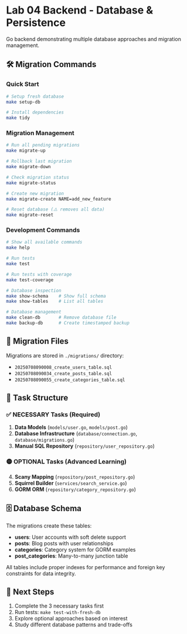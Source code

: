 # Lab 04 Backend - Database & Persistence

Go backend demonstrating multiple database approaches and migration management.

## 🛠️ Migration Commands

### Quick Start
```bash
# Setup fresh database
make setup-db

# Install dependencies
make tidy
```

### Migration Management
```bash
# Run all pending migrations
make migrate-up

# Rollback last migration  
make migrate-down

# Check migration status
make migrate-status

# Create new migration
make migrate-create NAME=add_new_feature

# Reset database (⚠️ removes all data)
make migrate-reset
```

### Development Commands
```bash
# Show all available commands
make help

# Run tests
make test

# Run tests with coverage
make test-coverage

# Database inspection
make show-schema    # Show full schema
make show-tables    # List all tables

# Database management
make clean-db       # Remove database file
make backup-db      # Create timestamped backup
```

## 📁 Migration Files

Migrations are stored in `./migrations/` directory:
- `20250708090008_create_users_table.sql`
- `20250708090034_create_posts_table.sql` 
- `20250708090055_create_categories_table.sql`

## 🎯 Task Structure

### ✅ NECESSARY Tasks (Required)
1. **Data Models** (`models/user.go`, `models/post.go`)
2. **Database Infrastructure** (`database/connection.go`, `database/migrations.go`)
3. **Manual SQL Repository** (`repository/user_repository.go`)

### 🟡 OPTIONAL Tasks (Advanced Learning)
4. **Scany Mapping** (`repository/post_repository.go`)
5. **Squirrel Builder** (`services/search_service.go`)
6. **GORM ORM** (`repository/category_repository.go`)

## 🗄️ Database Schema

The migrations create these tables:
- **users**: User accounts with soft delete support
- **posts**: Blog posts with user relationships
- **categories**: Category system for GORM examples
- **post_categories**: Many-to-many junction table

All tables include proper indexes for performance and foreign key constraints for data integrity.

## 🚀 Next Steps

1. Complete the 3 necessary tasks first
2. Run tests: `make test-with-fresh-db`
3. Explore optional approaches based on interest
4. Study different database patterns and trade-offs 